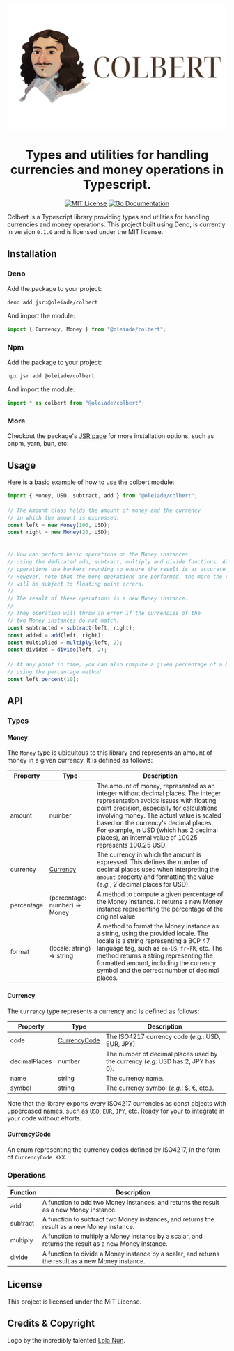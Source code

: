 <p align="center"><img src="logo.png" alt="colbert logo"/></p>
<h1 align="center">Types and utilities for handling currencies and money operations in Typescript.</h1>

<p align="center">
    <a href="https://choosealicense.com/licenses/mit/"><img src="https://img.shields.io/badge/License-MIT-green.svg" alt="MIT License"></a>
    <a href="https://pkg.go.dev/github.com/oleiade/colbert#pkg-types"><img src="https://pkg.go.dev/badge/github.com/oleiade/colbert#pkg-types.svg" alt="Go Documentation"></a>
</p>

Colbert is a Typescript library providing types and utilities for handling
currencies and money operations. This project built using Deno, is currently in
version `0.1.0` and is licensed under the MIT license.

## Installation

### Deno

Add the package to your project:

```bash
deno add jsr:@oleiade/colbert
```

And import the module:

```typescript
import { Currency, Money } from "@oleiade/colbert";
```

### Npm

Add the package to your project:

```bash
npx jsr add @oleiade/colbert
```

And import the module:

```typescript
import * as colbert from "@oleiade/colbert";
```

### More

Checkout the package's [JSR page](https://jsr.io/@oleiade/colbert) for more
installation options, such as pnpm, yarn, bun, etc.

## Usage

Here is a basic example of how to use the colbert module:

```typescript
import { Money, USD, subtract, add } from "@oleiade/colbert";

// The Amount class holds the amount of money and the currency
// in which the amount is expressed.
const left = new Money(100, USD);
const right = new Money(20, USD);


// You can perform basic operations on the Money instances
// using the dedicated add, subtract, multiply and divide functions. All
// operations use bankers rounding to ensure the result is as accurate as possible.
// However, note that the more operations are performed, the more the result
// will be subject to floating point errors.
//
// The result of these operations is a new Money instance.
//
// They operation will throw an error if the currencies of the
// two Money instances do not match.
const subtracted = subtract(left, right);
const added = add(left, right);
const multiplied = multiply(left, 2);
const divided = divide(left, 2);

// At any point in time, you can also compute a given percentage of a Money instance
// using the percentage method.
const left.percent(10);
```

## API

### Types

#### Money

The `Money` type is ubiquitous to this library and represents an amount of money
in a given currency. It is defined as follows:

| Property   | Type                          | Description                                                                                                                                                                                                                                                                                                                                                        |
| ---------- | ----------------------------- | ------------------------------------------------------------------------------------------------------------------------------------------------------------------------------------------------------------------------------------------------------------------------------------------------------------------------------------------------------------------ |
| amount     | number                        | The amount of money, represented as an integer without decimal places. The integer representation avoids issues with floating point precision, especially for calculations involving money. The actual value is scaled based on the currency's decimal places. For example, in USD (which has 2 decimal places), an internal value of 10025 represents 100.25 USD. |
| currency   | [Currency](#currency)         | The currency in which the amount is expressed. This defines the number of decimal places used when interpreting the `amount` property and formatting the value (_e.g._, 2 decimal places for USD).                                                                                                                                                                 |
| percentage | (percentage: number) => Money | A method to compute a given percentage of the Money instance. It returns a new Money instance representing the percentage of the original value.                                                                                                                                                                                                                   |
| format     | (locale: string) => string    | A method to format the Money instance as a string, using the provided locale. The locale is a string representing a BCP 47 language tag, such as `en-US`, `fr-FR`, etc. The method returns a string representing the formatted amount, including the currency symbol and the correct number of decimal places.                                                     |

#### Currency

The `Currency` type represents a currency and is defined as follows:

| Property      | Type                          | Description                                                                      |
| ------------- | ----------------------------- | -------------------------------------------------------------------------------- |
| code          | [CurrencyCode](#currencycode) | The ISO4217 currency code (_e.g._: USD, EUR, JPY)                                |
| decimalPlaces | number                        | The number of decimal places used by the currency (_e.g_: USD has 2, JPY has 0). |
| name          | string                        | The currency name.                                                               |
| symbol        | string                        | The currency symbol (_e.g._: $, €, etc.).                                        |

Note that the library exports every ISO4217 currencies as const objects with
uppercased names, such as `USD`, `EUR`, `JPY`, etc. Ready for your to integrate
in your code without efforts.

#### CurrencyCode

An enum representing the currency codes defined by ISO4217, in the form of
`CurrencyCode.XXX`.

### Operations

| Function | Description                                                                                          |
| -------- | ---------------------------------------------------------------------------------------------------- |
| add      | A function to add two Money instances, and returns the result as a new Money instance.               |
| subtract | A function to subtract two Money instances, and returns the result as a new Money instance.          |
| multiply | A function to multiply a Money instance by a scalar, and returns the result as a new Money instance. |
| divide   | A function to divide a Money instance by a scalar, and returns the result as a new Money instance.   |

## License

This project is licensed under the MIT License.

## Credits & Copyright

Logo by the incredibly talented
[Lola Nun](https://www.fiverr.com/lolanun?source=order_page_summary_seller_link).
